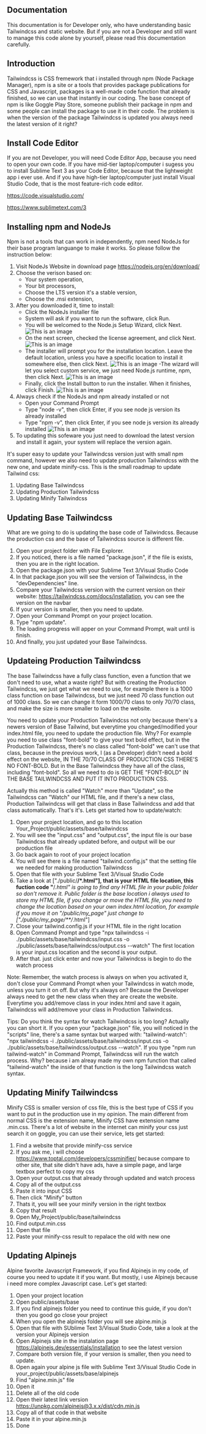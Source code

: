 ## Documentation

This documentation is for Developer only, who have understanding basic Tailwindcss and static website. But if you are not a Developer and still want to manage this code alone by yourself, please read this documentation carefully.


## Introduction

Tailwindcss is CSS fremework that i installed through npm (Node Package Manager), npm is a site or a tools that provides package publications for CSS and Javascript, packages is a well-made code function that already finished, so we can use that instantly in our coding. The base concept of npm is like Goggle Play Store, someone publish their package in npm and some people can install the package to use it in their code. The problem is when the version of the package Tailwindcss is updated you always need the latest version of it right?

## Install Code Editor

If you are not Developer, you will need Code Editor App, because you need to open your own code. If you have mid-tier laptop/computer i sugess you to install Sublime Text 3 as your Code Editor, because that the lightweight app i ever use. And if you have high-tier laptop/computer just install Visual Studio Code, that is the most feature-rich code editor.


https://code.visualstudio.com/

https://www.sublimetext.com/3


## Installing npm and NodeJs

Npm is not a tools that can work in independently, npm need NodeJs for their base program languange to make it works. So please follow the instruction below:

1. Visit NodeJs Website in download page https://nodejs.org/en/download/
2. Choose the verison based on:
   - Your system operation, 
   - Your bit processors,
   - Choose the LTS version it's a stable version,
   - Choose the .msi extension,
3. After you downloaded it, time to install:
   - Click the NodeJs installer file
   - System will ask if you want to run the software, click Run.
   - You will be welcomed to the Node.js Setup Wizard, click Next.
   ![This is an image](https://blogs.masterweb.com/files/2020/05/Wizard.jpg)
   - On the next screen, checked the license agreement, and click Next.
    ![This is an image](https://blogs.masterweb.com/files/2020/05/Accept-terms.jpg)
   - The installer will prompt you for the installation location. Leave the default location, unless you have a specific location to install it somewhere else, then click Next.
    ![This is an image](https://blogs.masterweb.com/files/2020/05/Destination-folder.jpg)
   -The wizard will let you select custom service, we just need Node.js runtime, npm, then click Next.
    ![This is an image](https://blogs.masterweb.com/files/2020/05/Custom-setup.jpg)
   - Finally, click the Install button to run the installer. When it finishes, click Finish.
   ![This is an image](https://blogs.masterweb.com/files/2020/05/Install.jpg)
4. Always check if the NodeJs and npm already installed or not
   - Open your Command Prompt
   - Type "node -v", then click Enter, if you see node js version its already installed
   - Type "npm -v", then click Enter, if you see node js version its already installed
   ![This is an image](https://blogs.masterweb.com/files/2020/05/Cek-versi-node-js-dan-npm.jpg)
5. To updating this sofeware you just need to download the latest version and install it again, your system will replace the version again.


It's super easy to update your Tailwindcss version just with small npm command, however we also need to update production Tailwindcss with the new one, and update minify-css. This is the small roadmap to update Tailwind css:
1. Updating Base Tailwindcss
2. Updating Production Tailwindcss
3. Updating Minify Tailwindcss


## Updating Base Tailwindcss

What are we going to do is updating the base code of Tailwindcss. Because the production css and the base of Tailwindcss source is different file.

1. Open your project folder with File Explorer.
2. If you noticed, there is a file named "package.json", if the file is exists, then you are in the right location.
3. Open the package.json with your Sublime Text 3/Visual Studio Code
4. In that package.json you will see the version of Tailwindcss, in the "devDependencies" line.
5. Compare your Tailwindcss version with the current version on their website: https://tailwindcss.com/docs/installation, you can see the version on the navbar
6. If your version is smaller, then you need to update.
7. Open your Command Prompt on your project location.
8. Type "npm update".
9. The loading progress will apper on your Command Prompt, wait until is finish.
10. And finally, you just updated your Base Tailwindcss.
   
   
## Updateing Production Tailwindcss

The base Tailwindcss have a fully class function, even a function that we don't need to use, what a waste right? But with creating the Production Tailwindcss, we just get what we need to use, for example there is a 1000 class function on base Tailwindcss, but we just need 70 class function out of 1000 class. So we can change it form 1000/70 class to only 70/70 class, and make the size is more smaller to load on the website.
   
You need to update your Production Tailwindcss not only because there's a newers version of Base Tailwind, but everytime you changed/modified your index.html      file, you need to update the production file. Why? For example you need to use class "font-bold" to give your text bold effect, but in the Production              Tailwindcss, there's no class called "font-bold" we can't use that class, because in the previous work, I (as a Developer) didn't need a bold effect on the        website, IN THE 70/70 CLASS OF PRODUCTION CSS THERE'S NO FONT-BOLD. But in the Base Tailwindcss they have all of the class, including "font-bold". So all we      need to do is GET THE "FONT-BOLD" IN THE BASE TAILWINDCSS AND PUT IT INTO PRODUCTION CSS.

Actually this method is called "Watch" more than "Update", so the Tailwindcss can "Watch" our HTML file, and if there's a new class, Production Tailwindcss will get that class in Base Tailwindcss and add that class automatically. That's it's. Lets get started how to update/watch:
   
1. Open your project location, and go to this location Your_Project/public/assets/base/tailwindcss
2. You will see the "input.css" and "output.css", the input file is our base Tailwindcss that already updated before, and output will be our production file
3. Go back again to root of your project location
4. You will see there is a file named "tailwind.config.js" that the setting file we needed for making production Tailwindcss
5. Open that file with your Sublime Text 3/Visual Studio Code
6. Take a look at ["./public/**/*.html"], that is your HTML file location, this fuction code "**/*.html" is going to find any HTML file in your public folder        so don't remove it. Public folder is the base location i always used to store my HTML file, if you change or move the HTML file, you need to change the            location based on your own index.html location, for example if you move it on "/public/my_page" just change to ["./public/my_page/**/*.html"]
7. Close your tailwind.config.js if your HTML file in the right location
8. Open Command Prompt and type "npx tailwindcss -i ./public/assets/base/tailwindcss/input.css -o ./public/assets/base/tailwindcss/output.css --watch" The first      location is your input.css location and the second is your output.
9. After that. just click enter and now your Tailwindcss is begin to do the watch process
   
Note:
Remember, the watch process is always on when you activated it, don't close your Command Prompt when your Tailwindcss in watch mode, unless you turn it on off. But why it's always on? Because the Developer always need to get the new class when they are create the website. Everytime you add/remove class in your index.html and save it again, Tailwindcss will add/remove your class in Production Tailwindcss.

Tips:
Do you think the syntax for watch Tailwindcss is too long? Actually you can short it. If you open your "package.json" file, you will noticed in the "scripts" line, there's a same syntax but warped with: "tailwind-watch": "npx tailwindcss -i ./public/assets/base/tailwindcss/input.css -o ./public/assets/base/tailwindcss/output.css --watch". If you type "npm run tailwind-watch" in Command Prompt, Tailwindcss will run the watch process. Why? because i am alreay made my own npm function that called "tailwind-watch" the inside of that function is the long Tailwindcss watch syntax.


## Updating Minify Tailwindcss
   
Minify CSS is smaller version of css file, this is the best type of CSS if you want to put in the production use in my opinion. The main different from normal    CSS is the extension name, Minify CSS have extension name .min.css. There's a lot of website in the internet can minify your css just search it on goggle, you    can use their service, lets get started:
   
1. Find a website that provide minify-css service
2. If you ask me, i will choose https://www.toptal.com/developers/cssminifier/ because compare to other site, that site didn't have ads, have a simple page, and      large textbox perfect to copy my css
3. Open your output.css that already through updated and watch process
4. Copy all of the output.css
5. Paste it into input CSS
6. Then click "Minify" button
7. Thats it, you will see your minify version in the right textbox
8. Copy that result
9. Open My_Project/public/base/tailwindcss
10. Find output.min.css
11. Open that file
12. Paste your minify-css result to repalace the old with new one


## Updating Alpinejs

Alpine favorite Javascript Framework, if you find Alpinejs in my code, of course you need to update it if you want. But mostly, i use Alpinejs because i need more complex Javascript case. Let's get started:

1. Open your project location
2. Open public/assets/base
3. If you find alpinejs folder you need to continue this guide, if you don't then you good go close your project
4. When you open the alpinejs folder you will see alpine.min.js
5. Open that file with SUblime Text 3/Visual Studio Code, take a look at the version your Alpinejs version
6. Open Alpinejs site in the instalation page https://alpinejs.dev/essentials/installation to see the latest version
7. Compare both version file, if your version is smaller, then you need to update.
8. Open again your alpine js file with Sublime Text 3/Visual Studio Code in your_project/public/assets/base/alpinejs
9. Find "alpine.min.js" file
10. Open it
11. Delete all of the old code
12. Open their latest link version https://unpkg.com/alpinejs@3.x.x/dist/cdn.min.js
13. Copy all of that code in that website
13. Paste it in your alpine.min.js 
14. Done
